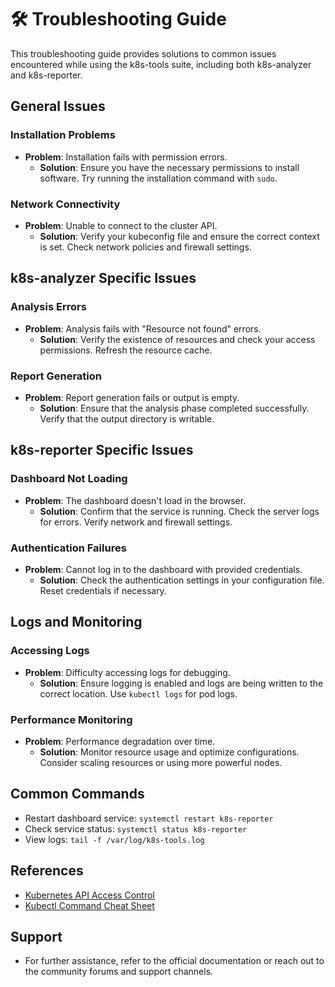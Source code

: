 # 🛠️ Troubleshooting Guide

This troubleshooting guide provides solutions to common issues encountered while using the k8s-tools suite, including both k8s-analyzer and k8s-reporter.

## General Issues

### Installation Problems
- **Problem**: Installation fails with permission errors.
  - **Solution**: Ensure you have the necessary permissions to install software. Try running the installation command with `sudo`.

### Network Connectivity
- **Problem**: Unable to connect to the cluster API.
  - **Solution**: Verify your kubeconfig file and ensure the correct context is set. Check network policies and firewall settings.

## k8s-analyzer Specific Issues

### Analysis Errors
- **Problem**: Analysis fails with "Resource not found" errors.
  - **Solution**: Verify the existence of resources and check your access permissions. Refresh the resource cache.

### Report Generation
- **Problem**: Report generation fails or output is empty.
  - **Solution**: Ensure that the analysis phase completed successfully. Verify that the output directory is writable.

## k8s-reporter Specific Issues

### Dashboard Not Loading
- **Problem**: The dashboard doesn't load in the browser.
  - **Solution**: Confirm that the service is running. Check the server logs for errors. Verify network and firewall settings.

### Authentication Failures
- **Problem**: Cannot log in to the dashboard with provided credentials.
  - **Solution**: Check the authentication settings in your configuration file. Reset credentials if necessary.

## Logs and Monitoring

### Accessing Logs
- **Problem**: Difficulty accessing logs for debugging.
  - **Solution**: Ensure logging is enabled and logs are being written to the correct location. Use `kubectl logs` for pod logs.

### Performance Monitoring
- **Problem**: Performance degradation over time.
  - **Solution**: Monitor resource usage and optimize configurations. Consider scaling resources or using more powerful nodes.

## Common Commands

- Restart dashboard service: `systemctl restart k8s-reporter`
- Check service status: `systemctl status k8s-reporter`
- View logs: `tail -f /var/log/k8s-tools.log`

## References

- [Kubernetes API Access Control](https://kubernetes.io/docs/reference/access-authn-authz/)
- [Kubectl Command Cheat Sheet](https://kubernetes.io/docs/reference/kubectl/cheatsheet/)

## Support

- For further assistance, refer to the official documentation or reach out to the community forums and support channels.
